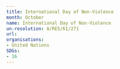 ```yaml
---
title: International Day of Non-Violence
month: October
name: International Day of Non-Violence
un-resolution: A/RES/61/271
url: 
organisations:
- United Nations
SDGs:
- 16
---
```

